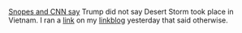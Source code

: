 <a href="https://twitter.com/i/events/1279605407439220738">Snopes and CNN say</a> Trump did not say Desert Storm took place in Vietnam. I ran a <a href="https://www.politicususa.com/2020/07/04/trump-desert-storm-vietnam.html">link</a> on my <a href="http://scripting.com/?tab=links">linkblog</a> yesterday that said otherwise.
